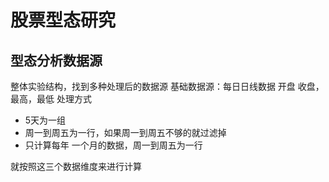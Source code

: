 # 股票型态研究
## 型态分析数据源

整体实验结构，找到多种处理后的数据源
基础数据源：每日日线数据 开盘 收盘，最高，最低
处理方式

- 5天为一组
- 周一到周五为一行，如果周一到周五不够的就过滤掉
- 只计算每年 一个月的数据，周一到周五为一行

就按照这三个数据维度来进行计算



